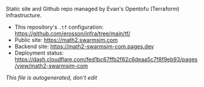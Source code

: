 Static site and Github repo managed by Evan's Opentofu (Terraform) infrastructure.

* This repository's `.tf` configuration: https://github.com/erosson/infra/tree/main/tf/
* Public site: https://math2.swarmsim.com
* Backend site: https://math2-swarmsim-com.pages.dev
* Deployment status: https://dash.cloudflare.com/fed1bc67ffb2f62c6deaa5c7f8f9eb93/pages/view/math2-swarmsim-com

_This file is autogenerated, don't edit_
